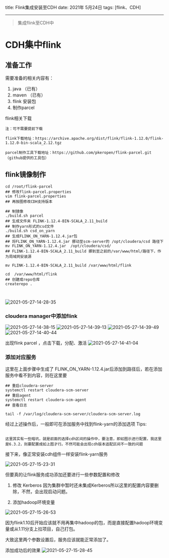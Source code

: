 title:  Flink集成安装至CDH
date:  2021年 5月24日
tags: [flink、CDH]
<!-- password: 7FKBKZrTTTPG2LnC -->
---

 <!--more-->

> 集成flink至CDH中

# CDH集中flink

## 准备工作

需要准备的相关内容有：
1. java （已有）
2. maven （已有）
3. flink 安装包
4. 制作parcel

flink相关下载

```
注：可不需要提前下载

flink下载地址：https://archive.apache.org/dist/flink/flink-1.12.0/flink-1.12.0-bin-scala_2.12.tgz

parcel制作工具下载地址：https://github.com/pkeropen/flink-parcel.git（github提供的工具包）

```


## flink镜像制作

```
cd /root/flink-parcel
## 修改flink-parcel.properties
vim flink-parcel.properties
## 再按图修改CDH支持版本

## 制镜像
./build.sh parcel
## 生成文件夹 FLINK-1.12.4-BIN-SCALA_2.11_build
## 制作yarn形式的csd文件
./build.sh csd_on_yarn
## 生成FLINK_ON_YARN-1.12.4.jar包
## 将FLINK_ON_YARN-1.12.4.jar 挪动至scm-server的 /opt/cloudera/csd 路径下
mv FLINK_ON_YARN-1.12.4.jar  /opt/cloudera/csd/
## FLINK-1.12.4-BIN-SCALA_2.11_build 挪到至之前的/var/www/html/路径下，作为局域网安装源

mv FLINK-1.12.4-BIN-SCALA_2.11_build /var/www/html/flink

cd  /var/www/html/flink
## 创建成repo仓库
createrepo .



```
![2021-05-27-14-28-35](http://img.wqkenqing.ren2021-05-27-14-28-35.png)


### cloudera manager中添加flink

![2021-05-27-14-38-15](http://img.wqkenqing.ren2021-05-27-14-38-15.png)
![2021-05-27-14-39-13](http://img.wqkenqing.ren2021-05-27-14-39-13.png)
![2021-05-27-14-39-49](http://img.wqkenqing.ren2021-05-27-14-39-49.png)
![2021-05-27-14-40-44](http://img.wqkenqing.ren2021-05-27-14-40-44.png)

出现flink parcel ，点击下载，分配、激活
![2021-05-27-14-41-04](http://img.wqkenqing.ren2021-05-27-14-41-04.png)

### 添加对应服务
 
这里在上面步骤中生成了 FLINK_ON_YARN-1.12.4.jar后添加到路径后，若在添加服务中看不到内容，则在这里要


```
## 重启cloudera-server
systemctl restart cloudera-scm-server
## 重启agent
systemctl restart cloudera-scm-agent
## 查看日志

tail -f /var/log/cloudera-scm-server/cloudera-scm-server.log

```

经过上述操作后，一般即可在添加服务中找到flink-yarn的添加选项
Tips:
```

这里其实有一些暗坑，就是前面的选择cdh区间的操作中，要注意，即如图示进行配置，我这里是6.3.2，则要配置成如上图才行。不然可能会出现cdh版本适配区间不一致的问题

```

接下来，像正常安装cdh组件一样安装flink-yarn服务

![2021-05-27-15-23-31](http://img.wqkenqing.ren2021-05-27-15-23-31.png)

但要真的让flink服务成功添加还要进行一些参数配置和修改

1. 修改 Kerberos
因为集群中暂时还未集成Kerberos所以这里的配置内容要删除，不然，会出现启动问题。

2. 添加hadoop环境变量

![2021-05-27-15-26-53](http://img.wqkenqing.ren2021-05-27-15-26-53.png)

因为flink1.10后开始应该就不用再集中hadoop的包，而是直接配置hadoop环境变量或从1.11分支上拉项目，自己打包。

大致这里两个参数设置后，服务应该就能正常添加了。

添加成功后的效果
![2021-05-27-15-28-45](http://img.wqkenqing.ren2021-05-27-15-28-45.png)



















